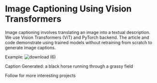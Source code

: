 # Image Captioning Using Vision Transformers
Image captioning involves translating an image into a textual description. We use Vision Transformers (ViT) and PyTorch backend. The article and code demonstrate using trained models without retraining from scratch to generate image captions.

Example:
![download (6)](https://github.com/inuwamobarak/Image-captioning-ViT/assets/65142149/3bd2e23b-c39a-4a76-9038-42f83476ace1)

Caption Generated: a black horse running through a grassy field 

Follow for more interesting projects
